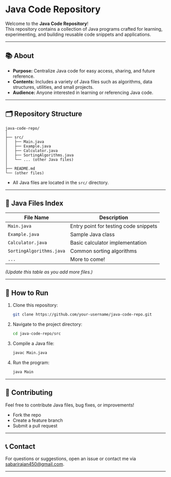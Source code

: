 # Java Code Repository

Welcome to the **Java Code Repository**!  
This repository contains a collection of Java programs crafted for learning, experimenting, and building reusable code snippets and applications.

---

## 📚 About

- **Purpose:** Centralize Java code for easy access, sharing, and future reference.
- **Contents:** Includes a variety of Java files such as algorithms, data structures, utilities, and small projects.
- **Audience:** Anyone interested in learning or referencing Java code.

---

## 🗂️ Repository Structure

```
java-code-repo/
│
├── src/
│   ├── Main.java
│   ├── Example.java
│   ├── Calculator.java
│   ├── SortingAlgorithms.java
│   └── ... (other Java files)
│
├── README.md
└── (other files)
```

- All Java files are located in the `src/` directory.

---

## 📖 Java Files Index

| File Name               | Description                           |
|-------------------------|---------------------------------------|
| `Main.java`             | Entry point for testing code snippets |
| `Example.java`          | Sample Java class                     |
| `Calculator.java`       | Basic calculator implementation       |
| `SortingAlgorithms.java`| Common sorting algorithms             |
| `...`                   | More to come!                        |

*(Update this table as you add more files.)*

---

## 🚀 How to Run

1. Clone this repository:
    ```bash
    git clone https://github.com/your-username/java-code-repo.git
    ```
2. Navigate to the project directory:
    ```bash
    cd java-code-repo/src
    ```
3. Compile a Java file:
    ```bash
    javac Main.java
    ```
4. Run the program:
    ```bash
    java Main
    ```

---

## 🤝 Contributing

Feel free to contribute Java files, bug fixes, or improvements!  
- Fork the repo
- Create a feature branch
- Submit a pull request

---

## 📞 Contact

For questions or suggestions, open an issue or contact me via sabarirajan450@gmail.com.

---
